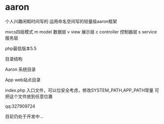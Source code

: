 # aaron

个人兴趣闲暇时间写的
运用命名空间写的轻量级aaron框架

mvcs四层模式
m model 数据层
v view 展示层
c controller 控制器层
s service 服务层

php最低版本5.5

目录结构

Aaron 系统目录

App web站点目录

index.php 入口文件，可以位安全考虑，修改SYSTEM_PATH,APP_PATH常量 可把这个文件放到任意位置

qq:327909724

目前仍处于开发中...



